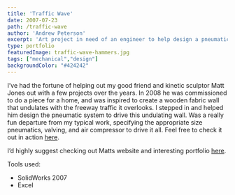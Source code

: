 ```yaml
---
title: 'Traffic Wave'
date: 2007-07-23
path: /traffic-wave
author: 'Andrew Peterson'
excerpt: 'Art project in need of an engineer to help design a pneumatic system.'
type: portfolio
featuredImage: traffic-wave-hammers.jpg
tags: ["mechanical","design"]
backgroundColor: "#424242"
---
```

I’ve had the fortune of helping out my good friend and kinetic sculptor Matt Jones out with a few projects over the years. In 2008 he was commissioned to do a piece for a home, and was inspired to create a wooden fabric wall that undulates with the freeway traffic it overlooks. I stepped in and helped him design the pneumatic system to drive this undulating wall. Was a really fun departure from my typical work, specifying the appropriate size pneumatics, valving, and air compressor to drive it all. Feel free to check it out in action [here](http://www.ojdingo.com/videos/traffic_wave_installed_fast.mov "Traffic Wave").

I’d highly suggest checking out Matts website and interesting portfolio [here](http://www.ojdingo.com/ "Matt Jones").

Tools used:

- SolidWorks 2007
- Excel